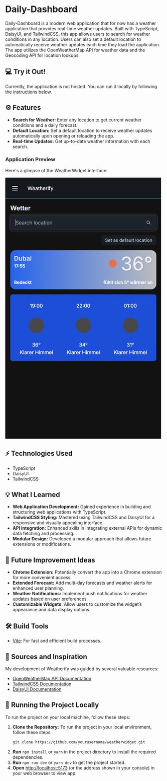 # Daily-Dashboard

Daily-Dashboard is a modern web application that for now has a weather application that provides real-time weather updates. Built with TypeScript, DaisyUI, and TailwindCSS, this app allows users to search for weather conditions in any location. Users can also set a default location to automatically receive weather updates each time they load the application. The app utilizes the OpenWeatherMap API for weather data and the Geocoding API for location lookups.

## :computer: Try it Out!
Currently, the application is not hosted. You can run it locally by following the instructions below.

## ⚙️ Features
- **Search for Weather:** Enter any location to get current weather conditions and a daily forecast.
- **Default Location:** Set a default location to receive weather updates automatically upon opening or reloading the app.
- **Real-time Updates:** Get up-to-date weather information with each search.

### Application Preview
Here's a glimpse of the WeatherWidget interface:

![Weatherify Screenshot](src/assets/weatherify.png)

## ⚡️ Technologies Used
- TypeScript
- DaisyUI
- TailwindCSS

## 💡 What I Learned
- **Web Application Development:** Gained experience in building and structuring web applications with TypeScript.
- **TailwindCSS Styling:** Mastered using TailwindCSS and DaisyUI for a responsive and visually appealing interface.
- **API Integration:** Enhanced skills in integrating external APIs for dynamic data fetching and processing.
- **Modular Design:** Developed a modular approach that allows future extensions or modifications.

## 🔮 Future Improvement Ideas
- **Chrome Extension:** Potentially convert the app into a Chrome extension for more convenient access.
- **Extended Forecast:** Add multi-day forecasts and weather alerts for enhanced user planning.
- **Weather Notifications:** Implement push notifications for weather updates based on user preferences.
- **Customizable Widgets:** Allow users to customize the widget’s appearance and data display options.

## 🛠️ Build Tools
- [Vite](https://vitejs.dev/): For fast and efficient build processes.

## 💭 Sources and Inspiration
My development of Weatherify was guided by several valuable resources:
  - [OpenWeatherMap API Documentation](https://openweathermap.org/api)
  - [TailwindCSS Documentation](https://tailwindcss.com/docs)
  - [DaisyUI Documentation](https://daisyui.com/docs/)

## :vertical_traffic_light: Running the Project Locally
To run the project on your local machine, follow these steps:

1. **Clone the Repository:**
To run the project in your local environment, follow these steps: 
   ```bash
   git clone https://github.com/yourusername/weatherwidget.git
2. **Run** `npm install` or `yarn` in the project directory to install the required dependencies.
3. **Run** `npm run dev` or `yarn dev` to get the project started.
4. **Open** [http://localhost:5173](http://localhost:5173) (or the address shown in your console) in your web browser to view app.
